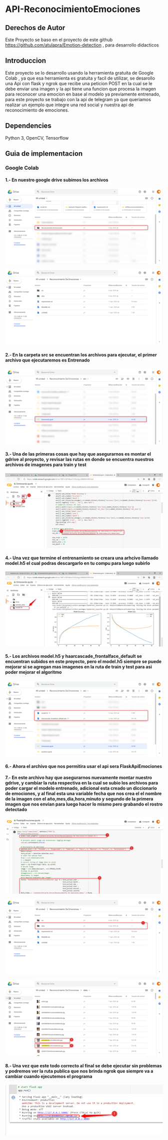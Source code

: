 # API-ReconocimientoEmociones

## Derechos de Autor
Este Proyecto se baso en el proyecto de este github https://github.com/atulapra/Emotion-detection , para desarrollo didacticos

## Introduccion
Este proyecto se lo desarrollo usando la herramienta gratuita de Google Colab , ya que esa herramienta es gratuita y facil de utilizar, se desarollo una Api con flask y ngrok 
que recibe una peticion POST en la cual se le debe enviar una imagen y la api tiene una funcion que procesa la imagen para reconocer una emocion en base al modelo ya previamente
entrenado, para este proyecto se trabajo con la api de telegram ya que queriamos realizar un ejemplo que integre una red social y nuestra api de reconocimiento de emociones.

## Dependencies
Python 3, OpenCV, Tensorflow

## Guia de implementacion 

### Google Colab

#### 1.- En nuestro google drive subimos los archivos

![](images_readme/googlecolab1.png)


![](images_readme/googlecolab2.png)

#### 2.- En la carpeta src se encuentran los archivos para ejecutar, el primer archivo que ejecutaremos es Entrenado


![](images_readme/googlecolab3.png)

#### 3.- Una de las primeras cosas que hay que asegurarnos es montar el gdrive al proyecto, y revisar las rutas en donde se encuentra nuestros archivos de imagenes para train y test


![](images_readme/googlecolab4.png)

#### 4.- Una vez que termine el entrenamiento se creara una arhcivo llamado model.h5 el cual podras descargarlo en tu compu para luego subirlo

![](images_readme/googlecolab5.png)

#### 5.- Los archivos model.h5 y haarcascade_frontalface_default se encuentran subidos en este proyecto, pero el model.h5 siempre se puede mejorar si se agregan mas imagenes en la ruta de train y test para asi poder mejorar el algoritmo

![](images_readme/googlecolab6.png)

#### 6.- Ahora el archivo que nos permitira usar el api sera FlaskApiEmociones

#### 7.- En este archivo hay que asegurarnos nuevamente montar nuestro gdrive, y cambiar la ruta respectiva en la cual se subio los archivos para poder cargar el modelo entrenado, adicional esta creado un diccionario de emociones, y al final esta una variable fecha que nos crea el el nombre de la imagen con el año,mes,dia,hora,minuto y segundo de la primera imagen que nos envian para luego hacer lo mismo pero grabando el rostro detectado

![](images_readme/googlecolab7.png)

![](images_readme/googlecolab8.png)

![](images_readme/googlecolab9.png)

#### 8.- Una vez que este todo correcto al final se debe ejecutar sin problemas y podremos ver la ruta publica que nos brinda ngrok que siempre va a cambiar cuando ejecutemos el programa


![](images_readme/googlecolab10.png)

